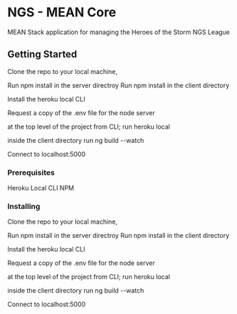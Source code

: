 # NGS - MEAN Core

MEAN Stack application for managing the Heroes of the Storm NGS League

## Getting Started

Clone the repo to your local machine, 

Run npm install in the server directroy
Run npm install in the client directory

Install the heroku local CLI

Request a copy of the .env file for the node server

at the top level of the project from CLI; run heroku local

inside the client directory run ng build --watch

Connect to localhost:5000


### Prerequisites

Heroku Local CLI
NPM



### Installing

Clone the repo to your local machine, 

Run npm install in the server directroy
Run npm install in the client directory

Install the heroku local CLI

Request a copy of the .env file for the node server

at the top level of the project from CLI; run heroku local

inside the client directory run ng build --watch

Connect to localhost:5000
